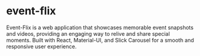 # event-flix
Event-Flix is a web application that showcases memorable event snapshots and videos, providing an engaging way to relive and share special moments. Built with React, Material-UI, and Slick Carousel for a smooth and responsive user experience.
